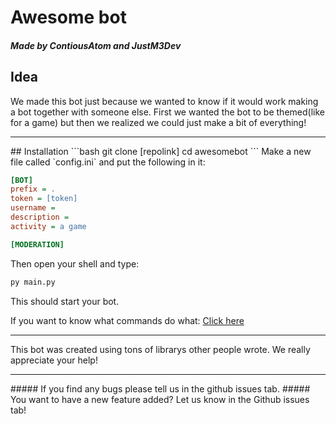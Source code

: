 Awesome bot
=====
##### Made by ContiousAtom and JustM3Dev

## Idea
We made this bot just because we wanted to know if it would work making a bot together with someone else. First we wanted the bot to be themed(like for a game) but then we realized we could just make a bit of everything!
<hr>
## Installation
```bash
git clone [repolink]
cd awesomebot
```
Make a new file called `config.ini` and put the following in it:

```ini
[BOT]
prefix = .
token = [token]
username = 
description = 
activity = a game

[MODERATION]
```
Then open your shell and type:
```py
py main.py
```
This should start your bot.

If you want to know what commands do what:
[Click here](https://gamingnetwork.at/bots/awesomebot/docs/ "AwesomeBot Docs")
<hr>
This bot was created using tons of librarys other people wrote.
We really appreciate your help!
<hr>
##### If you find any bugs please tell us in the github issues tab.
##### You want to have a new feature added? Let us know in the Github issues tab!
